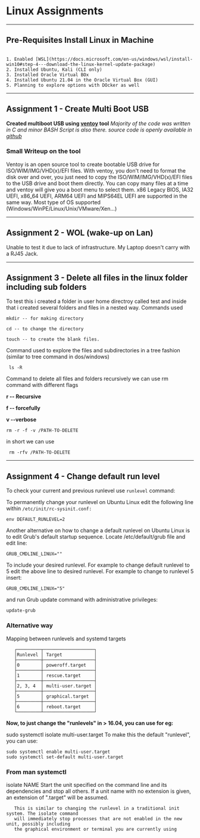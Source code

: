 # Linux Assignments
---

## Pre-Requisites Install Linux in Machine
```

1. Enabled [WSL](https://docs.microsoft.com/en-us/windows/wsl/install-win10#step-4---download-the-linux-kernel-update-package)
2. Installed Ubuntu, Kali (CLI only)
3. Installed Oracle Virtual BOx
4. Installed Ubuntu 21.04 in the Oracle Virtual Box (GUI)
5. Planning to explore options with DOcker as well

```
---

## Assignment 1 - Create Multi Boot USB
**Created multiboot USB using [ventoy](www.ventoy.net) tool**
*Majority of the code was written in C and minor BASH Script is also there. source code is openly available in [github](https://github.com/ventoy/Ventoy)*
### Small Writeup on the tool
Ventoy is an open source tool to create bootable USB drive for ISO/WIM/IMG/VHD(x)/EFI files.
With ventoy, you don't need to format the disk over and over, you just need to copy the ISO/WIM/IMG/VHD(x)/EFI files to the USB drive and boot them directly.
You can copy many files at a time and ventoy will give you a boot menu to select them.
x86 Legacy BIOS, IA32 UEFI, x86_64 UEFI, ARM64 UEFI and MIPS64EL UEFI are supported in the same way.
Most type of OS supported (Windows/WinPE/Linux/Unix/VMware/Xen...)

---

## Assignment 2 - WOL (wake-up on Lan)
Unable to test it due to lack of infrastructure. My Laptop doesn't carry with a RJ45 Jack.

---

## Assignment 3 - Delete all files in the linux folder including sub folders
To test this i created a folder in user home directroy called test and inside that i created several folders and files in a nested way. 
Commands used 

` mkdir -- for making directory `

` cd -- to change the directory `

` touch -- to create the blank files. `

Command used to explore the files and subdirectories in a tree fashion (similar to tree command in dos/windows)

` ls -R`

Command to delete all files and folders recursively we can use rm command with different flags

**r -- Recursive**

**f -- forcefully**

**v --verbose**

` rm -r -f -v /PATH-TO-DELETE `

in short we can use 

` rm -rfv /PATH-TO-DELETE`

---

## Assignment 4 - Change default run level

To check your current and previous runlevel use `runlevel` command:

To permanently change your runlevel on Ubuntu Linux edit the following line within `/etc/init/rc-sysinit.conf:`

`env DEFAULT_RUNLEVEL=2`

Another alternative on how to change a default runlevel on Ubuntu Linux is to edit Grub's default startup sequence. Locate /etc/default/grub file and edit line:

`GRUB_CMDLINE_LINUX=""`

To include your desired runlevel. For example to change default runlevel to 5 edit the above line to desired runlevel. For example to change to runlevel 5 insert:

`GRUB_CMDLINE_LINUX="5"`

and run Grub update command with administrative privileges:

`update-grub`

### Alternative way
Mapping between runlevels and systemd targets
```
   ┌─────────┬───────────────────┐
   │Runlevel │ Target            │
   ├─────────┼───────────────────┤
   │0        │ poweroff.target   │
   ├─────────┼───────────────────┤
   │1        │ rescue.target     │
   ├─────────┼───────────────────┤
   │2, 3, 4  │ multi-user.target │
   ├─────────┼───────────────────┤
   │5        │ graphical.target  │
   ├─────────┼───────────────────┤
   │6        │ reboot.target     │
   └─────────┴───────────────────┘
 ```  
**Now, to just change the "runlevels" in > 16.04, you can use for eg:**

sudo systemctl isolate multi-user.target
To make this the default "runlevel", you can use:
```
sudo systemctl enable multi-user.target
sudo systemctl set-default multi-user.target

```
### From man systemctl

   isolate NAME
       Start the unit specified on the command line and its dependencies and stop all others. If
       a unit name with no extension is given, an extension of ".target" will be assumed.

       This is similar to changing the runlevel in a traditional init system. The isolate command
       will immediately stop processes that are not enabled in the new unit, possibly including
       the graphical environment or terminal you are currently using
